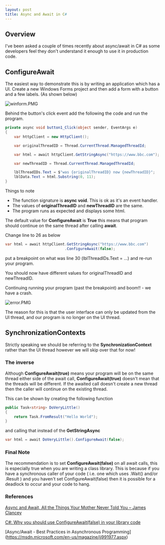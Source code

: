 ```yaml
---
layout: post
title: Async and Await in C#
---
```


## Overview

I've been asked a couple of times recently about async/await in C# as some developers feel they don't understand it enough to use it in production code.

## ConfigureAwait

The easiest way to demonstrate this is by writing an application which has a UI.   Create a new Windows Forms project and then add a form with a button and a few labels.  (As shown below)

![winform.PMG]({{site.baseurl}}/images/async_await/winform.PNG)


Behind the button's click event add the following the code and run the program.

```c#
private async void button1_Click(object sender, EventArgs e)
{
    var httpClient = new HttpClient();

    var originalThreadID = Thread.CurrentThread.ManagedThreadId;

    var html = await httpClient.GetStringAsync("https://www.bbc.com");

    var newThreadID = Thread.CurrentThread.ManagedThreadId;

    lblThreadIDs.Text = $"was {originalThreadID} now {newThreadID}";
    lblData.Text = html.Substring(0, 11);
}
```
Things to note
*   The function signature is __async void__.  This is ok as it's an event handler.
*   The values of __originalThreadID__ and __newThreadID__ are the same. 
*   The program runs as expected and displays some html.

The default value for __ConfigureAwait__ is __True__ this means that program should continue on the same thread after calling __await__.

Change line to 26 as below

```c#
var html = await httpClient.GetStringAsync("https://www.bbc.com")
                           .ConfigureAwait(false);
```                                       
put a breakpoint on what was line 30 (lblThreadIDs.Text = ...) and re-run your program.

You should now have different values for originalThreadID and newThreadID.

Continuing running your program (past the breakpoint) and boom!! - we have a crash.

![error.PMG]({{site.baseurl}}/images/async_await/error.PNG)

The reason for this is that the user interface can only be updated from the UI thread,  and our program is no longer on the UI thread.

## SynchronizationContexts
Strictly speaking we should be referring to the __SynchronizationContext__ rather than the UI thread however we will skip over that for now!  

### The inverse
Although __ConfigureAwait(true)__ means your program will be on the same thread either side of the await call,  __ConfigureAwait(true)__ doesn't mean that the threads will be different.  If the awaited call doesn't create a new thread then the caller will continue on the existing thread. 

This can be shown by creating the following function

```c#
public Task<string> DoVeryLittle()
{
    return Task.FromResult("Hello World");
}
```
and calling that instead of the __GetStringAsync__

```c#
var html = await DoVeryLittle().ConfigureAwait(false);
```

### Final Note
The recommendation is to set __ConfigureAwait(false)__ on all await calls,  this is especially true when you are writing a class library. This is because if you have a synchronous caller of your code ( i.e. one which uses .Wait() and/or .Result ) and you haven't set ConfigureAwait(false) then it is possible for a deadlock to occur and your code to hang.
  
### References
[Async and Await, All the Things Your Mother Never Told You – James Clancey](https://www.youtube.com/watch?v=jgxJbshvCXQ)

[C#: Why you should use ConfigureAwait(false) in your library code](https://medium.com/bynder-tech/c-why-you-should-use-configureawait-false-in-your-library-code-d7837dce3d7f)

[Async/Await - Best Practices in Asynchronous Programming] (https://msdn.microsoft.com/en-us/magazine/jj991977.aspx)
